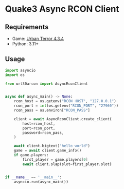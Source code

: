 # Quake3 Async RCON Client


## Requirements

- Game: [Urban Terror 4.3.4](https://www.urbanterror.info/)
- Python: 3.11+

## Usage

```python
import asyncio
import os

from urt30arcon import AsyncRconClient


async def async_main() -> None:
    rcon_host = os.getenv("RCON_HOST", "127.0.0.1")
    rcon_port = int(os.getenv("RCON_PORT", "27960"))
    rcon_pass = os.environ["RCON_PASS"]

    client = await AsyncRconClient.create_client(
        host=rcon_host,
        port=rcon_port,
        password=rcon_pass,
    )

    await client.bigtext("hello world")
    game = await client.game_info()
    if game.players:
        first_player = game.players[0]
        await client.slap(slot=first_player.slot)


if __name__ == '__main__':
    asyncio.run(async_main())
```
